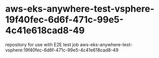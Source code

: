# aws-eks-anywhere-test-vsphere-19f40fec-6d6f-471c-99e5-4c41e618cad8-49
repository for use with E2E test job aws-eks-anywhere-test-vsphere:19f40fec-6d6f-471c-99e5-4c41e618cad8-49
